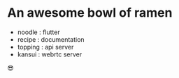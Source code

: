 # An awesome bowl of ramen

- noodle : flutter
- recipe : documentation
- topping : api server
- kansui : webrtc server
 
 😎
